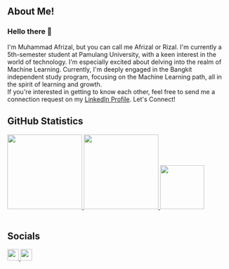 ## About Me!
<!--
data diri
-->
### Hello there 👋
I'm Muhammad Afrizal, but you can call me Afrizal or Rizal. 
I'm currently a 5th-semester student at Pamulang University, with a keen interest in the world of technology. 
I'm especially excited about delving into the realm of Machine Learning. Currently, I'm deeply engaged in the Bangkit independent study program, focusing on the Machine Learning path, all in the spirit of learning and growth. <br>
If you're interested in getting to know each other, feel free to send me a connection request on my [LinkedIn Profile](https://www.linkedin.com/in/muhammad-afrizal-3a6b51221/). Let's Connect!


## GitHub Statistics
<!--
menambahkan 3 icon statistik menggunakan heroku, vercel.
-->
<div class="github_statistics">
  <p align="left">
    <a href="https://github.com/muhammad-afrizal">
      <img src="https://github-readme-stats-eight-theta.vercel.app/api?username=muhammad-afrizal&show_icons=true&theme=algolia&include_all_commits=true&count_private=true" height="170em">
      <img src="https://github-readme-streak-stats.herokuapp.com/?user=muhammad-afrizal&theme=algolia&hide_border=false" height="170em">
      <img src="https://github-readme-stats.vercel.app/api/top-langs/?username=muhammad-afrizal&theme=algolia&include_all_commits=true&count_private=true&layout=compact" height="100em"><br><br>
    </a>
  </p>  
  
  
## Socials
<!--
menambahkan instagram, linkedin
-->
<div class="profiles_view">
  <a href="https://www.instagram.com/afrizzal_/">
    <img src="https://img.shields.io/badge/Instagram-%23E4405F.svg?logo=Instagram&logoColor=white" height="26em">
  </a>
  <a href="https://www.linkedin.com/in/muhammad-afrizal-3a6b51221/">
    <img src="https://img.shields.io/badge/LinkedIn-%230077B5.svg?logo=linkedin&logoColor=white" height="26em">
  </a>
</div>


<!--

**muhammad-afrizal/muhammad-afrizal** is a ✨ _special_ ✨ repository because its `README.md` (this file) appears on your GitHub profile.

Here are some ideas to get you started:

- 🔭 I’m currently working on ...
- 🌱 I’m currently learning ...
- 👯 I’m looking to collaborate on ...
- 🤔 I’m looking for help with ...
- 💬 Ask me about ...
- 📫 How to reach me: ...
- 😄 Pronouns: ...
- ⚡ Fun fact: ...
-->
